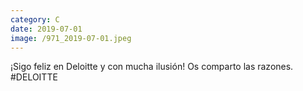 ```yaml
--- 
category: C 
date: 2019-07-01 
image: /971_2019-07-01.jpeg 
--- 
```


¡Sigo feliz en Deloitte y con mucha ilusión! Os comparto las razones. #DELOITTE